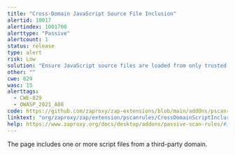 ```yaml
---
title: "Cross-Domain JavaScript Source File Inclusion"
alertid: 10017
alertindex: 1001700
alerttype: "Passive"
alertcount: 1
status: release
type: alert
risk: Low
solution: "Ensure JavaScript source files are loaded from only trusted sources, and the sources can't be controlled by end users of the application."
other: ""
cwe: 829
wasc: 15
alerttags: 
  - CWE-829
  - OWASP_2021_A08
code: https://github.com/zaproxy/zap-extensions/blob/main/addOns/pscanrules/src/main/java/org/zaproxy/zap/extension/pscanrules/CrossDomainScriptInclusionScanRule.java
linktext: "org/zaproxy/zap/extension/pscanrules/CrossDomainScriptInclusionScanRule.java"
help: https://www.zaproxy.org/docs/desktop/addons/passive-scan-rules/#id-10017
---
```

The page includes one or more script files from a third-party domain.
